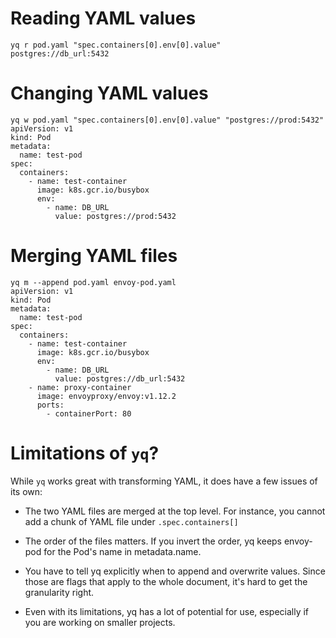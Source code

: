 # Reading YAML values

```
yq r pod.yaml "spec.containers[0].env[0].value"
postgres://db_url:5432
```

# Changing YAML values

```
yq w pod.yaml "spec.containers[0].env[0].value" "postgres://prod:5432"
apiVersion: v1
kind: Pod
metadata:
  name: test-pod
spec:
  containers:
    - name: test-container
      image: k8s.gcr.io/busybox
      env:
        - name: DB_URL
          value: postgres://prod:5432
```

# Merging YAML files

```
yq m --append pod.yaml envoy-pod.yaml
apiVersion: v1
kind: Pod
metadata:
  name: test-pod
spec:
  containers:
    - name: test-container
      image: k8s.gcr.io/busybox
      env:
        - name: DB_URL
          value: postgres://db_url:5432
    - name: proxy-container
      image: envoyproxy/envoy:v1.12.2
      ports:
        - containerPort: 80
```

# Limitations of `yq`?

While `yq` works great with transforming YAML, it does have a few issues of its own:

- The two YAML files are merged at the top level. For instance, you cannot add a chunk of YAML file under `.spec.containers[]`

- The order of the files matters. If you invert the order, yq keeps envoy-pod for the Pod's name in metadata.name.

- You have to tell yq explicitly when to append and overwrite values. Since those are flags that apply to the whole document, it's hard to get the granularity right.

- Even with its limitations, yq has a lot of potential for use, especially if you are working on smaller projects.
